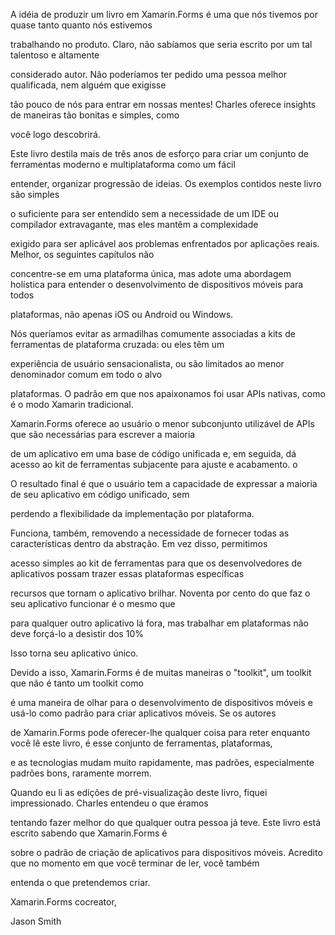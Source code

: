 A idéia de produzir um livro em Xamarin.Forms é uma que nós tivemos por quase tanto quanto nós estivemos

trabalhando no produto. Claro, não sabíamos que seria escrito por um tal talentoso e altamente

considerado autor. Não poderíamos ter pedido uma pessoa melhor qualificada, nem alguém que exigisse

tão pouco de nós para entrar em nossas mentes! Charles oferece insights de maneiras tão bonitas e simples, como

você logo descobrirá.

Este livro destila mais de três anos de esforço para criar um conjunto de ferramentas moderno e multiplataforma como um fácil

entender, organizar progressão de ideias. Os exemplos contidos neste livro são simples

o suficiente para ser entendido sem a necessidade de um IDE ou compilador extravagante, mas eles mantêm a complexidade

exigido para ser aplicável aos problemas enfrentados por aplicações reais. Melhor, os seguintes capítulos não

concentre-se em uma plataforma única, mas adote uma abordagem holística para entender o desenvolvimento de dispositivos móveis para todos

plataformas, não apenas iOS ou Android ou Windows.

Nós queríamos evitar as armadilhas comumente associadas a kits de ferramentas de plataforma cruzada: ou eles têm um

experiência de usuário sensacionalista, ou são limitados ao menor denominador comum em todo o alvo

plataformas. O padrão em que nos apaixonamos foi usar APIs nativas, como é o modo Xamarin tradicional.

Xamarin.Forms oferece ao usuário o menor subconjunto utilizável de APIs que são necessárias para escrever a maioria

de um aplicativo em uma base de código unificada e, em seguida, dá acesso ao kit de ferramentas subjacente para ajuste e acabamento. o

O resultado final é que o usuário tem a capacidade de expressar a maioria de seu aplicativo em código unificado, sem

perdendo a flexibilidade da implementação por plataforma.

Funciona, também, removendo a necessidade de fornecer todas as características dentro da abstração. Em vez disso, permitimos

acesso simples ao kit de ferramentas para que os desenvolvedores de aplicativos possam trazer essas plataformas específicas

recursos que tornam o aplicativo brilhar. Noventa por cento do que faz o seu aplicativo funcionar é o mesmo que

para qualquer outro aplicativo lá fora, mas trabalhar em plataformas não deve forçá-lo a desistir dos 10%

Isso torna seu aplicativo único.

Devido a isso, Xamarin.Forms é de muitas maneiras o "toolkit", um toolkit que não é tanto um toolkit como

é uma maneira de olhar para o desenvolvimento de dispositivos móveis e usá-lo como padrão para criar aplicativos móveis. Se os autores

de Xamarin.Forms pode oferecer-lhe qualquer coisa para reter enquanto você lê este livro, é esse conjunto de ferramentas, plataformas,

e as tecnologias mudam muito rapidamente, mas padrões, especialmente padrões bons, raramente morrem.

Quando eu li as edições de pré-visualização deste livro, fiquei impressionado. Charles entendeu o que éramos

tentando fazer melhor do que qualquer outra pessoa já teve. Este livro está escrito sabendo que Xamarin.Forms é

sobre o padrão de criação de aplicativos para dispositivos móveis. Acredito que no momento em que você terminar de ler, você também

entenda o que pretendemos criar.

Xamarin.Forms cocreator,

Jason Smith

